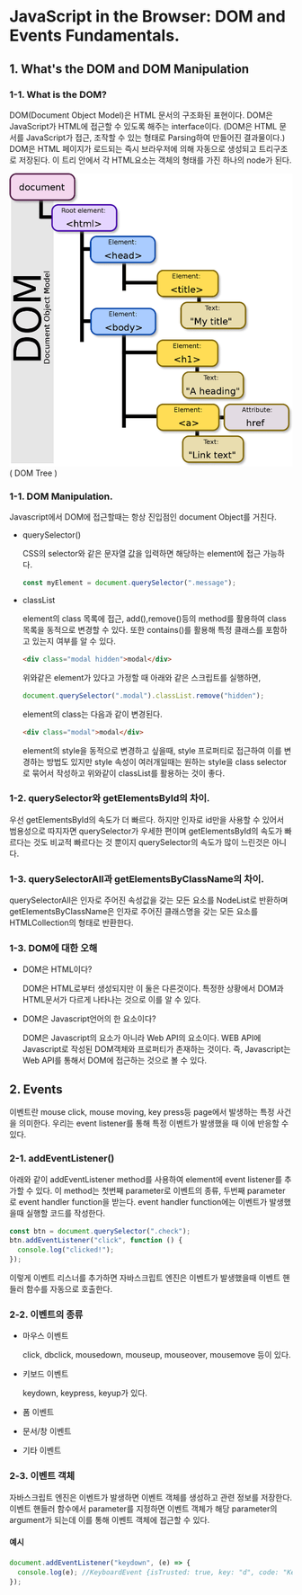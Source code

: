 # JavaScript in the Browser: DOM and Events Fundamentals.

## 1. What's the DOM and DOM Manipulation

### 1-1. What is the DOM?

DOM(Document Object Model)은 HTML 문서의 구조화된 표현이다. DOM은 JavaScript가 HTML에 접근할 수 있도록 해주는 interface이다. (DOM은 HTML 문서를 JavaScript가 접근, 조작할 수 있는 형태로 Parsing하여 만들어진 결과물이다.) DOM은 HTML 페이지가 로드되는 즉시 브라우저에 의해 자동으로 생성되고 트리구조로 저장된다. 이 트리 안에서 각 HTML요소는 객체의 형태를 가진 하나의 node가 된다.

![img](./common/images/DOM-model.png)
( DOM Tree )

### 1-1. DOM Manipulation.

Javascript에서 DOM에 접근할때는 항상 진입점인 document Object를 거친다.

- querySelector()

  CSS의 selector와 같은 문자열 값을 입력하면 해당하는 element에 접근 가능하다.

  ```js
  const myElement = document.querySelector(".message");
  ```

- classList

  element의 class 목록에 접근, add(),remove()등의 method를 활용하여 class 목록을 동적으로 변경할 수 있다. 또한 contains()를 활용해 특정 클래스를 포함하고 있는지 여부를 알 수 있다.

  ```html
  <div class="modal hidden">modal</div>
  ```

  위와같은 element가 있다고 가정할 때 아래와 같은 스크립트를 실행하면,

  ```js
  document.querySelector(".modal").classList.remove("hidden");
  ```

  element의 class는 다음과 같이 변경된다.

  ```html
  <div class="modal">modal</div>
  ```

  element의 style을 동적으로 변경하고 싶을때, style 프로퍼티로 접근하여 이를 변경하는 방법도 있지만 style 속성이 여러개일때는 원하는 style을 class selector로 묶어서 작성하고 위와같이 classList를 활용하는 것이 좋다.

### 1-2. querySelector와 getElementsById의 차이.

우선 getElementsById의 속도가 더 빠르다. 하지만 인자로 id만을 사용할 수 있어서 범용성으로 따지자면 querySelector가 우세한 편이며 getElementsById의 속도가 빠르다는 것도 비교적 빠르다는 것 뿐이지 querySelector의 속도가 많이 느린것은 아니다.

### 1-3. querySelectorAll과 getElementsByClassName의 차이.

querySelectorAll은 인자로 주어진 속성값을 갖는 모든 요소를 NodeList로 반환하며 getElementsByClassName은 인자로 주어진 클래스명을 갖는 모든 요소를 HTMLCollection의 형태로 반환한다.

### 1-3. DOM에 대한 오해

- DOM은 HTML이다?

  DOM은 HTML로부터 생성되지만 이 둘은 다른것이다. 특정한 상황에서 DOM과 HTML문서가 다르게 나타나는 것으로 이를 알 수 있다.

- DOM은 Javascript언어의 한 요소이다?

  DOM은 Javascript의 요소가 아니라 Web API의 요소이다. WEB API에 Javascript로 작성된 DOM객체와 프로퍼티가 존재하는 것이다. 즉, Javascript는 Web API를 통해서 DOM에 접근하는 것으로 볼 수 있다.

## 2. Events

이벤트란 mouse click, mouse moving, key press등 page에서 발생하는 특정 사건을 의미한다. 우리는 event listener를 통해 특정 이벤트가 발생했을 때 이에 반응할 수 있다.

### 2-1. addEventListener()

아래와 같이 addEventListener method를 사용하여 element에 event listener를 추가할 수 있다. 이 method는 첫번째 parameter로 이벤트의 종류, 두번째 parameter로 event handler function을 받는다. event handler function에는 이벤트가 발생했을때 실행할 코드를 작성한다.

```js
const btn = document.querySelector(".check");
btn.addEventListener("click", function () {
  console.log("clicked!");
});
```

이렇게 이벤트 리스너를 추가하면 자바스크립트 엔진은 이벤트가 발생했을때 이벤트 핸들러 함수를 자동으로 호출한다.

### 2-2. 이벤트의 종류

- 마우스 이벤트

  click, dbclick, mousedown, mouseup, mouseover, mousemove 등이 있다.

- 키보드 이벤트

  keydown, keypress, keyup가 있다.

- 폼 이벤트

- 문서/창 이벤트

- 기타 이벤트

### 2-3. 이벤트 객체

자바스크립트 엔진은 이벤트가 발생하면 이벤트 객체를 생성하고 관련 정보를 저장한다. 이벤트 핸들러 함수에서 parameter를 지정하면 이벤트 객체가 해당 parameter의 argument가 되는데 이를 통해 이벤트 객체에 접근할 수 있다.

#### 예시

```js
document.addEventListener("keydown", (e) => {
  console.log(e); //KeyboardEvent {isTrusted: true, key: "d", code: "KeyD", location: 0, ctrlKey: false, …} 출력.
});
```
